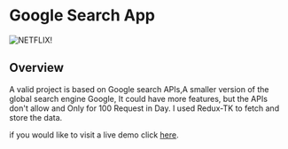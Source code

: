 # Google Search App

![NETFLIX!](https://f.top4top.io/p_2631e69a11.png)

## Overview

A valid project is based on Google search APIs,A smaller version of the global search engine Google,
It could have more features, but the APIs don't allow and Only for 100 Request in Day.
I used Redux-TK to fetch and store the data.

if you would like to visit a live demo click [here]().
